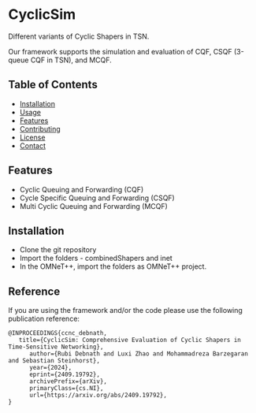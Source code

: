 # CyclicSim
Different variants of Cyclic Shapers in TSN.

Our framework supports the simulation and evaluation of CQF, CSQF (3-queue CQF in TSN), and MCQF.

## Table of Contents
- [Installation](#installation)
- [Usage](#usage)
- [Features](#features)
- [Contributing](#contributing)
- [License](#license)
- [Contact](#contact)

## Features
- Cyclic Queuing and Forwarding (CQF)
- Cycle Specific Queuing and Forwarding (CSQF)
- Multi Cyclic Queuing and Forwarding (MCQF)

## Installation
- Clone the git repository
- Import the folders - combinedShapers and inet
- In the OMNeT++, import the folders as OMNeT++ project.

## Reference
If you are using the framework and/or the code please use the following publication reference:

```
@INPROCEEDINGS{ccnc_debnath,
   title={CyclicSim: Comprehensive Evaluation of Cyclic Shapers in Time-Sensitive Networking}, 
      author={Rubi Debnath and Luxi Zhao and Mohammadreza Barzegaran and Sebastian Steinhorst},
      year={2024},
      eprint={2409.19792},
      archivePrefix={arXiv},
      primaryClass={cs.NI},
      url={https://arxiv.org/abs/2409.19792}, 
}
```
